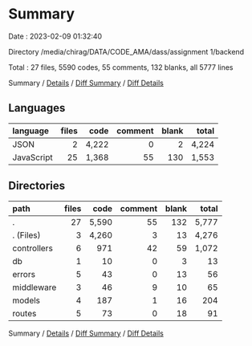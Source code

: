 # Summary

Date : 2023-02-09 01:32:40

Directory /media/chirag/DATA/CODE_AMA/dass/assignment 1/backend

Total : 27 files,  5590 codes, 55 comments, 132 blanks, all 5777 lines

Summary / [Details](details.md) / [Diff Summary](diff.md) / [Diff Details](diff-details.md)

## Languages
| language | files | code | comment | blank | total |
| :--- | ---: | ---: | ---: | ---: | ---: |
| JSON | 2 | 4,222 | 0 | 2 | 4,224 |
| JavaScript | 25 | 1,368 | 55 | 130 | 1,553 |

## Directories
| path | files | code | comment | blank | total |
| :--- | ---: | ---: | ---: | ---: | ---: |
| . | 27 | 5,590 | 55 | 132 | 5,777 |
| . (Files) | 3 | 4,260 | 3 | 13 | 4,276 |
| controllers | 6 | 971 | 42 | 59 | 1,072 |
| db | 1 | 10 | 0 | 3 | 13 |
| errors | 5 | 43 | 0 | 13 | 56 |
| middleware | 3 | 46 | 9 | 10 | 65 |
| models | 4 | 187 | 1 | 16 | 204 |
| routes | 5 | 73 | 0 | 18 | 91 |

Summary / [Details](details.md) / [Diff Summary](diff.md) / [Diff Details](diff-details.md)